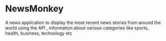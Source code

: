 # NewsMonkey
A news application to display the most recent news stories from around the world using the API , information about various categories like sports, health, business, technology etc 

